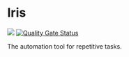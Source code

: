 Iris
====

![](https://github.com/dimasmith/iris/workflows/CI/badge.svg)
[![Quality Gate Status](https://sonarcloud.io/api/project_badges/measure?project=dimasmith_iris&metric=alert_status)](https://sonarcloud.io/dashboard?id=dimasmith_iris)

The automation tool for repetitive tasks.
